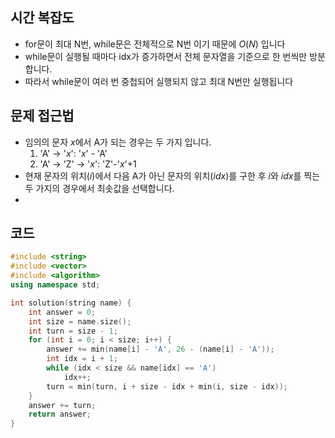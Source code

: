 ## 시간 복잡도
 - for문이 최대 N번, while문은 전체적으로 N번 이기 때문에 $O(N)$ 입니다
 - while문이 실행될 때마다 idx가 증가하면서 전체 문자열을 기준으로 한 번씩만 방분합니다.
 - 따라서 while문이 여러 번 중첩되어 실행되지 않고 최대 N번만 실행됩니다

## 문제 접근법
 - 임의의 문자 $x$에서 A가 되는 경우는 두 가지 입니다.
    1. 'A' -> '$x$': '$x$' - 'A'
    2. 'A' -> 'Z' -> '$x$': 'Z'-'$x$'+1
 - 현재 문자의 위치($i$)에서 다음 A가 아닌 문자의 위치($idx$)를 구한 후 $i$와 $idx$를 찍는 두 가지의 경우에서 최솟값을 선택합니다.
 - 

## 코드

```cpp
#include <string>
#include <vector>
#include <algorithm>
using namespace std;

int solution(string name) {
    int answer = 0;
    int size = name.size();
    int turn = size - 1;
    for (int i = 0; i < size; i++) {
        answer += min(name[i] - 'A', 26 - (name[i] - 'A'));
        int idx = i + 1;
        while (idx < size && name[idx] == 'A')
            idx++;
        turn = min(turn, i + size - idx + min(i, size - idx));
    }
    answer += turn;
    return answer;
}
```